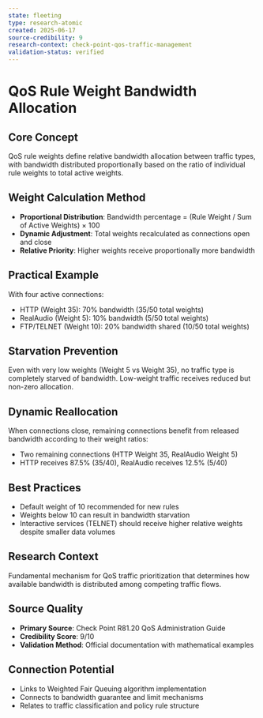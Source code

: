 ```yaml
---
state: fleeting
type: research-atomic
created: 2025-06-17
source-credibility: 9
research-context: check-point-qos-traffic-management
validation-status: verified
---
```


# QoS Rule Weight Bandwidth Allocation

## Core Concept
QoS rule weights define relative bandwidth allocation between traffic types, with bandwidth distributed proportionally based on the ratio of individual rule weights to total active weights.

## Weight Calculation Method
- **Proportional Distribution**: Bandwidth percentage = (Rule Weight / Sum of Active Weights) × 100
- **Dynamic Adjustment**: Total weights recalculated as connections open and close
- **Relative Priority**: Higher weights receive proportionally more bandwidth

## Practical Example
With four active connections:
- HTTP (Weight 35): 70% bandwidth (35/50 total weights)
- RealAudio (Weight 5): 10% bandwidth (5/50 total weights)  
- FTP/TELNET (Weight 10): 20% bandwidth shared (10/50 total weights)

## Starvation Prevention
Even with very low weights (Weight 5 vs Weight 35), no traffic type is completely starved of bandwidth. Low-weight traffic receives reduced but non-zero allocation.

## Dynamic Reallocation
When connections close, remaining connections benefit from released bandwidth according to their weight ratios:
- Two remaining connections (HTTP Weight 35, RealAudio Weight 5)
- HTTP receives 87.5% (35/40), RealAudio receives 12.5% (5/40)

## Best Practices
- Default weight of 10 recommended for new rules
- Weights below 10 can result in bandwidth starvation
- Interactive services (TELNET) should receive higher relative weights despite smaller data volumes

## Research Context
Fundamental mechanism for QoS traffic prioritization that determines how available bandwidth is distributed among competing traffic flows.

## Source Quality
- **Primary Source**: Check Point R81.20 QoS Administration Guide
- **Credibility Score**: 9/10
- **Validation Method**: Official documentation with mathematical examples

## Connection Potential
- Links to Weighted Fair Queuing algorithm implementation
- Connects to bandwidth guarantee and limit mechanisms
- Relates to traffic classification and policy rule structure